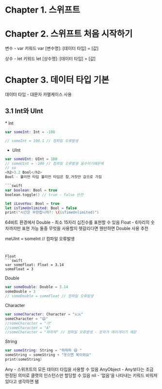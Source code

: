 
<h1>Chapter 1. 스위프트</h1>

<h1>Chapter 2. 스위프트 처음 시작하기</h1>

변수 - var 키워드
var [변수명]: [데이터 타입] = [값]

상수 - let 키워드
let [상수명]: [데이터 타입] = [값]

<h1>Chapter 3. 데이터 타입 기본</h1>

데이터 타입 - 대문자 카멜케이스 사용
<h2>3.1 Int와 UInt</h2>
* Int

```swift
var someInt: Int = -100

// someInt = 100.1 // 컴파일 오류발생
```


* UInt

```swift
var someUInt: UInt = 100
// someUInt = -100 // 컴파일 오류발생 음수이기때문에
// so
<h2>3.2 Bool</h2>
Bool - 불리언 타입 불리언 타입은 참,거짓만 값으로 가짐

```swift
var boolean: Bool = true
boolean.toggle() // true - false 반전
```

```swift
let iLoveYou: Bool = true
let isTimeUnlimited: Bool = false
print("시간은 무한합니까?: \(isTimeUnlimited)")
```

64비트 환경에서 Double - 최소 15자리 십진수를 표현할 수 있음
            Float - 6자리의 숫자까지만 표현 가능
둘중 무엇을 사용할지 헷갈리다면 웬만하면 Double 사용 추천

meUInt = someInt // 컴파일 오류발생
```


Float
```swift
var someFloat: Float = 3.14
someFloat = 3
```


Double
```swift
var someDouble: Double = 3.14
someDouble = 3
// someDouble = someFloat // 컴파일 오류발생
```

Character 

```swift
var someCharacter: Character = "🇰🇷"
someCharacter = "😄"
//someCharacter = "가"
//someCharacter = "A"
//someCharacter = "하하하" // 컴파일 오류발생 - 문자가 여러개이기 때문
```

String 

```swift
var someString: String = "하하하 😄 "
someString = someString + "웃으면 복이와요"
print(someString)
```

Any - 스위프트의 모든 데이터 타입을 사용할 수 있음
AnyObject - Any보다는 조금 한정된 의미로 클랫의 인스턴스만 할당할 수 있음
nil - '없음'을 나타내는 키워드 비워져있다고 생각하면 됌


